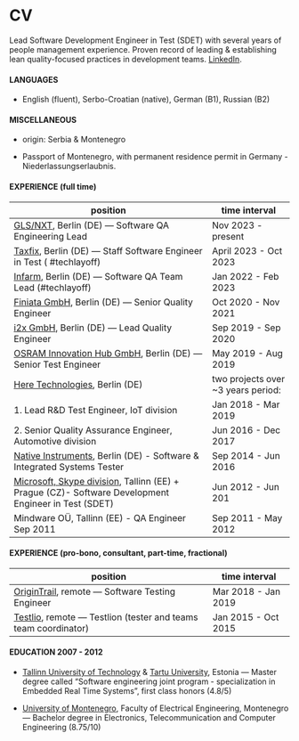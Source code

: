 # CV

Lead Software Development Engineer in Test (SDET) with several years of people management experience. Proven record of leading & establishing lean quality-focused practices in development teams. [LinkedIn](https://www.linkedin.com/in/radomirsebek/).

#### LANGUAGES

- English (fluent), Serbo-Croatian (native), German (B1), Russian (B2)

#### MISCELLANEOUS

- origin: Serbia & Montenegro

- Passport of Montenegro, with permanent residence permit in Germany - Niederlassungserlaubnis.

#### EXPERIENCE (full time)

| position                                                                                              | time interval                        |
| --------------------------------------------------------------------------------------------------- | ---------------------------------- |
| [GLS/NXT](https://www.glsnxt.com/), Berlin (DE) — Software QA Engineering Lead                                                 | Nov 2023 - present                 |
| [Taxfix](https://www.taxfix.de), Berlin (DE) — Staff Software Engineer in Test ( #techlayoff)                                | April 2023 - Oct 2023              |
| [Infarm](https://www.infarm.com/), Berlin (DE) — Software QA Team Lead (#techlayoff)                                           | Jan 2022 - Feb 2023                |
| [Finiata GmbH](https://www.finiata.com), Berlin (DE) — Senior Quality Engineer                                                 | Oct 2020 - Nov 2021                |
| [i2x GmbH](https://i2x.ai/), Berlin (DE) — Lead Quality Engineer                                                       | Sep 2019 - Sep 2020                 |
| [OSRAM Innovation Hub GmbH](https://www.lightelligence.io/), Berlin (DE) — Senior Test Engineer                                       | May 2019 - Aug 2019                |
| [Here Technologies](https://www.here.com/), Berlin (DE)                                                                      | two projects over ~3 years period: |
| 1. Lead R&D Test Engineer, IoT division                                                                | Jan 2018 - Mar 2019                |
| 2. Senior Quality Assurance Engineer, Automotive division                                              | Jun 2016 - Dec 2017                |
| [Native Instruments](https://www.here.com/), Berlin (DE) - Software & Integrated Systems Tester                              | Sep 2014 - Jun 2016                |
| [Microsoft, Skype division](https://www.skype.com/en/), Tallinn (EE) + Prague (CZ)- Software Development Engineer in Test (SDET) | Jun 2012 - Jun 201                 |
| Mindware OÜ, Tallinn (EE) - QA Engineer Sep 2011                                                      | Sep 2011 - May 2012                |


#### EXPERIENCE (pro-bono, consultant, part-time, fractional)

| position      | time interval |
| ----------- | ----------- |
| [OriginTrail](https://origintrail.io/), remote — Software Testing Engineer      | Mar 2018 - Jan 2019       |
| [Testlio](https://testlio.com/), remote — Testlion (tester and teams team coordinator)   | Jan 2015 - Oct 2015        |

#### EDUCATION 2007 - 2012

- [Tallinn University of Technology](https://taltech.ee/en) & [Tartu University](https://ut.ee/en), Estonia — Master degree called “Software engineering joint program - specialization in Embedded Real Time Systems”, first class honors (4.8/5)

- [University of Montenegro](https://www.ucg.ac.me/), Faculty of Electrical Engineering, Montenegro — Bachelor degree in Electronics, Telecommunication and Computer Engineering (8.75/10)
